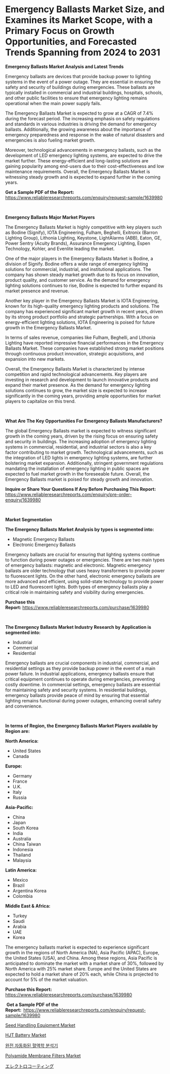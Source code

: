 <p><h1>Emergency Ballasts Market Size, and Examines its Market Scope, with a Primary Focus on Growth Opportunities, and Forecasted Trends Spanning from 2024 to 2031</h1></p><p><strong>Emergency Ballasts Market Analysis and Latest Trends</strong></p>
<p><p>Emergency ballasts are devices that provide backup power to lighting systems in the event of a power outage. They are essential in ensuring the safety and security of buildings during emergencies. These ballasts are typically installed in commercial and industrial buildings, hospitals, schools, and other public facilities to ensure that emergency lighting remains operational when the main power supply fails.</p><p>The Emergency Ballasts Market is expected to grow at a CAGR of 7.4% during the forecast period. The increasing emphasis on safety regulations and standards in various industries is driving the demand for emergency ballasts. Additionally, the growing awareness about the importance of emergency preparedness and response in the wake of natural disasters and emergencies is also fueling market growth.</p><p>Moreover, technological advancements in emergency ballasts, such as the development of LED emergency lighting systems, are expected to drive the market further. These energy-efficient and long-lasting solutions are gaining popularity among end-users due to their cost-effectiveness and low maintenance requirements. Overall, the Emergency Ballasts Market is witnessing steady growth and is expected to expand further in the coming years.</p></p>
<p><strong>Get a Sample PDF of the Report:&nbsp;</strong> <a href="https://www.reliableresearchreports.com/enquiry/request-sample/1639980">https://www.reliableresearchreports.com/enquiry/request-sample/1639980</a></p>
<p>&nbsp;</p>
<p><strong>Emergency Ballasts Major Market Players</strong></p>
<p><p>The Emergency Ballasts Market is highly competitive with key players such as Bodine (Signify), IOTA Engineering, Fulham, Beghelli, Exitronix (Barron Lighting Group), Lithonia Lighting, Keystone, LightAlarms (ABB), Eaton, GE, Power Sentry (Acuity Brands), Assurance Emergency Lighting, Espen Technology, Kohler, and Evenlite leading the market.</p><p>One of the major players in the Emergency Ballasts Market is Bodine, a division of Signify. Bodine offers a wide range of emergency lighting solutions for commercial, industrial, and institutional applications. The company has shown steady market growth due to its focus on innovation, product quality, and customer service. As the demand for emergency lighting solutions continues to rise, Bodine is expected to further expand its market presence and revenue.</p><p>Another key player in the Emergency Ballasts Market is IOTA Engineering, known for its high-quality emergency lighting products and solutions. The company has experienced significant market growth in recent years, driven by its strong product portfolio and strategic partnerships. With a focus on energy-efficient lighting solutions, IOTA Engineering is poised for future growth in the Emergency Ballasts Market.</p><p>In terms of sales revenue, companies like Fulham, Beghelli, and Lithonia Lighting have reported impressive financial performances in the Emergency Ballasts Market. These companies have established strong market positions through continuous product innovation, strategic acquisitions, and expansion into new markets.</p><p>Overall, the Emergency Ballasts Market is characterized by intense competition and rapid technological advancements. Key players are investing in research and development to launch innovative products and expand their market presence. As the demand for emergency lighting solutions continues to grow, the market size is expected to increase significantly in the coming years, providing ample opportunities for market players to capitalize on this trend.</p></p>
<p>&nbsp;</p>
<p><strong>What Are The Key Opportunities For Emergency Ballasts Manufacturers?</strong></p>
<p><p>The global Emergency Ballasts market is expected to witness significant growth in the coming years, driven by the rising focus on ensuring safety and security in buildings. The increasing adoption of emergency lighting systems in commercial, residential, and industrial sectors is also a key factor contributing to market growth. Technological advancements, such as the integration of LED lights in emergency lighting systems, are further bolstering market expansion. Additionally, stringent government regulations mandating the installation of emergency lighting in public spaces are expected to fuel market growth in the foreseeable future. Overall, the Emergency Ballasts market is poised for steady growth and innovation.</p></p>
<p><strong>Inquire or Share Your Questions If Any Before Purchasing This Report:</strong> <a href="https://www.reliableresearchreports.com/enquiry/pre-order-enquiry/1639980">https://www.reliableresearchreports.com/enquiry/pre-order-enquiry/1639980</a></p>
<p>&nbsp;</p>
<p><strong>Market Segmentation</strong></p>
<p><strong>The Emergency Ballasts Market Analysis by types is segmented into:</strong></p>
<p><ul><li>Magnetic Emergency Ballasts</li><li>Electronic Emergency Ballasts</li></ul></p>
<p><p>Emergency ballasts are crucial for ensuring that lighting systems continue to function during power outages or emergencies. There are two main types of emergency ballasts: magnetic and electronic. Magnetic emergency ballasts are older technology that uses heavy transformers to provide power to fluorescent lights. On the other hand, electronic emergency ballasts are more advanced and efficient, using solid-state technology to provide power to LED and fluorescent lights. Both types of emergency ballasts play a critical role in maintaining safety and visibility during emergencies.</p></p>
<p><strong>Purchase this Report:&nbsp;</strong><a href="https://www.reliableresearchreports.com/purchase/1639980">https://www.reliableresearchreports.com/purchase/1639980</a></p>
<p>&nbsp;</p>
<p><strong>The Emergency Ballasts Market Industry Research by Application is segmented into:</strong></p>
<p><ul><li>Industrial</li><li>Commercial</li><li>Residential</li></ul></p>
<p><p>Emergency ballasts are crucial components in industrial, commercial, and residential settings as they provide backup power in the event of a main power failure. In industrial applications, emergency ballasts ensure that critical equipment continues to operate during emergencies, preventing costly downtime. In commercial settings, emergency ballasts are essential for maintaining safety and security systems. In residential buildings, emergency ballasts provide peace of mind by ensuring that essential lighting remains functional during power outages, enhancing overall safety and convenience.</p></p>
<p>&nbsp;</p>
<p><strong>In terms of Region, the Emergency Ballasts Market Players available by Region are:</strong></p>
<p>
    <p> <strong> North America: </strong>
        <ul>
            <li>United States</li>
            <li>Canada</li>
        </ul>
        </p> 
    <p> <strong> Europe: </strong>
        <ul>
            <li>Germany</li>
            <li>France</li>
            <li>U.K.</li>
            <li>Italy</li>
            <li>Russia</li>
        </ul>
        </p> 
    <p> <strong> Asia-Pacific: </strong>
        <ul>
            <li>China</li>
            <li>Japan</li>
            <li>South Korea</li>
            <li>India</li>
            <li>Australia</li>
            <li>China Taiwan</li>
            <li>Indonesia</li>
            <li>Thailand</li>
            <li>Malaysia</li>
        </ul>
        </p> 
    <p> <strong> Latin America: </strong>
        <ul>
            <li>Mexico</li>
            <li>Brazil</li>
            <li>Argentina Korea</li>
            <li>Colombia</li>
        </ul>
        </p> 
    <p> <strong> Middle East & Africa: </strong>
        <ul>
            <li>Turkey</li>
            <li>Saudi</li>
            <li>Arabia</li>
            <li>UAE</li>
            <li>Korea</li>
        </ul>
    </p>
    </p>
<p><p>The emergency ballasts market is expected to experience significant growth in the regions of North America (NA), Asia Pacific (APAC), Europe, the United States (USA), and China. Among these regions, Asia Pacific is anticipated to dominate the market with a market share of 30%, followed by North America with 25% market share. Europe and the United States are expected to hold a market share of 20% each, while China is projected to account for 5% of the market valuation.</p></p>
<p><strong>Purchase this Report: </strong><a href="https://www.reliableresearchreports.com/purchase/1639980">https://www.reliableresearchreports.com/purchase/1639980</a></p>
<p>&nbsp;<strong>Get a Sample PDF of the Report:&nbsp;&nbsp;</strong><a href="https://www.reliableresearchreports.com/enquiry/request-sample/1639980">https://www.reliableresearchreports.com/enquiry/request-sample/1639980</a></p>
<p><strong></strong></p>
<p><p><a href="https://www.linkedin.com/pulse/global-seed-handling-equipment-market-size-trends-insights-eb1je?trackingId=yeb5HC64IPijxfN1nB8I6g%3D%3D">Seed Handling Equipment Market</a></p><p><a href="https://github.com/ChiragRp1/Market-Research-Report-List-4/blob/main/hjt-battery-market.md">HJT Battery Market</a></p><p><a href="https://medium.com/@sweetums856856/fully-automated-hematology-analyzer-%EC%8B%9C%EC%9E%A5-%EC%84%B1%EA%B3%B5%EC%A0%81%EC%9D%B8-%EB%B9%84%EC%A6%88%EB%8B%88%EC%8A%A4-%EC%A0%84%EB%9E%B5%EC%9D%98-%EC%97%B4%EC%87%A0-2031%EB%85%84%EA%B9%8C%EC%A7%80-%EC%98%88%EC%B8%A1-d26f3d9da591">완전 자동화된 혈액학 분석기</a></p><p><a href="https://www.linkedin.com/pulse/polyamide-membrane-filters-market-size-growing-forecasted-6jhnc?trackingId=NRh%2FKpvwiChiPS6CTfHVbw%3D%3D">Polyamide Membrane Filters Market</a></p><p><a href="https://github.com/wkuactfdzwizk06/Market-Research-Report-List-1/blob/main/742707116517.md">エレクトロコーティング</a></p></p>